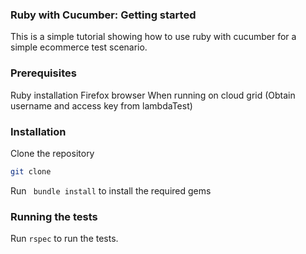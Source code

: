 ### Ruby with Cucumber: Getting started
This is a simple tutorial showing how to use ruby with cucumber for a simple ecommerce test scenario.

### Prerequisites
Ruby installation
Firefox browser
When running on cloud grid (Obtain username and access key from lambdaTest)

### Installation
Clone the repository
```bash
git clone
```
Run 
``` bundle install```  to install the required gems

### Running the tests
Run `rspec` to run the tests.
